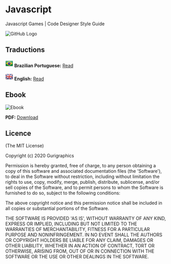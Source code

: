 # Javascript
Javascript Games | Code Designer Style Guide

![GitHub Logo](https://imgur.com/YzWcKkV.png)


## Traductions
![br](https://raw.githubusercontent.com/gosquared/flags/master/flags/flags/shiny/24/Brazil.png) **Brazilian Portuguese:** [Read](translations/br.md)

![br](https://raw.githubusercontent.com/gosquared/flags/master/flags/flags/shiny/24/United-Kingdom.png) **English:** [Read](translations/en.md)


## Ebook
![Ebook](https://i.imgur.com/4S7uRHI.png)

**PDF:** [Download](https://gurigraphics.itch.io/code-design-style-guide)


## Licence
(The MIT License)

Copyright (c) 2020 Gurigraphics

Permission is hereby granted, free of charge, to any person obtaining a copy of this software and associated documentation files (the 'Software'), to deal in the Software without restriction, including without limitation the rights to use, copy, modify, merge, publish, distribute, sublicense, and/or sell copies of the Software, and to permit persons to whom the Software is furnished to do so, subject to the following conditions:

The above copyright notice and this permission notice shall be included in all copies or substantial portions of the Software.

THE SOFTWARE IS PROVIDED 'AS IS', WITHOUT WARRANTY OF ANY KIND, EXPRESS OR IMPLIED, INCLUDING BUT NOT LIMITED TO THE WARRANTIES OF MERCHANTABILITY, FITNESS FOR A PARTICULAR PURPOSE AND NONINFRINGEMENT. IN NO EVENT SHALL THE AUTHORS OR COPYRIGHT HOLDERS BE LIABLE FOR ANY CLAIM, DAMAGES OR OTHER LIABILITY, WHETHER IN AN ACTION OF CONTRACT, TORT OR OTHERWISE, ARISING FROM, OUT OF OR IN CONNECTION WITH THE SOFTWARE OR THE USE OR OTHER DEALINGS IN THE SOFTWARE.

